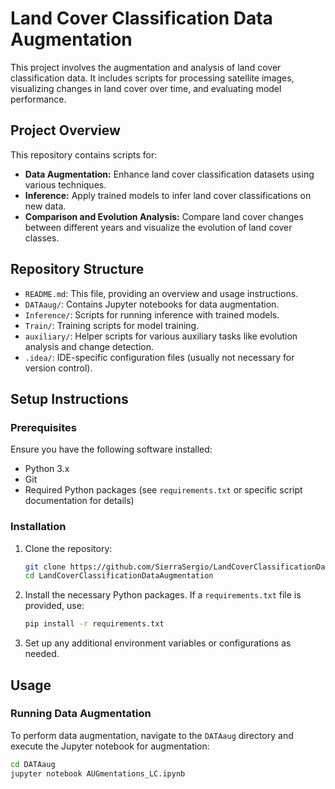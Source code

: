 # Land Cover Classification Data Augmentation

This project involves the augmentation and analysis of land cover classification data. It includes scripts for processing satellite images, visualizing changes in land cover over time, and evaluating model performance. 

## Project Overview

This repository contains scripts for:

- **Data Augmentation:** Enhance land cover classification datasets using various techniques.
- **Inference:** Apply trained models to infer land cover classifications on new data.
- **Comparison and Evolution Analysis:** Compare land cover changes between different years and visualize the evolution of land cover classes.

## Repository Structure

- `README.md`: This file, providing an overview and usage instructions.
- `DATAaug/`: Contains Jupyter notebooks for data augmentation.
- `Inference/`: Scripts for running inference with trained models.
- `Train/`: Training scripts for model training.
- `auxiliary/`: Helper scripts for various auxiliary tasks like evolution analysis and change detection.
- `.idea/`: IDE-specific configuration files (usually not necessary for version control).

## Setup Instructions

### Prerequisites

Ensure you have the following software installed:

- Python 3.x
- Git
- Required Python packages (see `requirements.txt` or specific script documentation for details)

### Installation

1. Clone the repository:

    ```bash
    git clone https://github.com/SierraSergio/LandCoverClassificationDataAugmentation.git
    cd LandCoverClassificationDataAugmentation
    ```

2. Install the necessary Python packages. If a `requirements.txt` file is provided, use:

    ```bash
    pip install -r requirements.txt
    ```

3. Set up any additional environment variables or configurations as needed.

## Usage

### Running Data Augmentation

To perform data augmentation, navigate to the `DATAaug` directory and execute the Jupyter notebook for augmentation:

```bash
cd DATAaug
jupyter notebook AUGmentations_LC.ipynb
